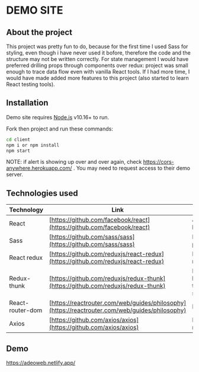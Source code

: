 # DEMO SITE

## About the project

This project was pretty fun to do, because for the first time I used Sass for styling, even though i have never used it bofore, therefore the code and the structure may not be written correctly. For state management I would have preferred drilling props through components over redux: project was small enough to trace data flow even with vanilla React tools. If I had more time, I would have made added more features to this project (also started to learn React testing tools).

## Installation

Demo site requires [Node.js](https://nodejs.org/) v10.16+ to run.

Fork then project and run these commands:

```sh
cd client
npm i or npm install
npm start
```

NOTE: if alert is showing up over and over again, check https://cors-anywhere.herokuapp.com/ . You may need to request access to their demo server.

## Technologies used

| Technology       | Link                                                                                           | Why used                             |
| ---------------- | ---------------------------------------------------------------------------------------------- | ------------------------------------ |
| React            | [https://github.com/facebook/react](https://github.com/facebook/react)                         | Javascript library for UI            |
| Sass             | [https://github.com/sass/sass](https://github.com/sass/sass)                                   | For stylying pages                   |
| React redux      | [https://github.com/reduxjs/react-redux](https://github.com/reduxjs/react-redux)               | For state management                 |
| Redux-thunk      | [https://github.com/reduxjs/redux-thunk](https://github.com/reduxjs/redux-thunk)               | For async logic with the redux store |
| React-router-dom | [https://reactrouter.com/web/guides/philosophy](https://reactrouter.com/web/guides/philosophy) | For routing                          |
| Axios            | [https://github.com/axios/axios](https://github.com/axios/axios)                               | For HTTP requests                    |

## Demo

https://adeoweb.netlify.app/

